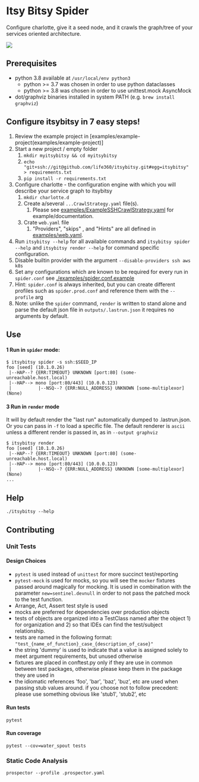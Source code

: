 # Itsy Bitsy Spider

Configure charlotte, give it a seed node, and it crawls the graph/tree of your services oriented architecture.

![](./assets/demo.gif)

## Prerequisites
* python 3.8 available at `/usr/local/env python3`
  * python >= 3.7 was chosen in order to use python dataclasses
  * python >= 3.8 was chosen in order to use unittest.mock AsyncMock
* dot/graphviz binaries installed in system PATH (e.g. `brew install graphviz`)

## Configure itsybitsy in 7 easy steps!
1. Review the example project in [examples/example-project(examples/example-project)]
1. Start a new project / empty folder
    1. `mkdir myitsybitsy && cd myitsybitsy`
    1. `echo "git+ssh://git@github.com/life360/itsybitsy.git#egg=itsybitsy" > requirements.txt`
    1. `pip install -r requirements.txt`
1. Configure charlotte - the configuration engine with which you will describe your service graph to itsybitsy
    1. `mkdir charlotte.d`
    1. Create a/several `...CrawlStrategy.yaml` file(s).
        1. Please see [examples/ExampleSSHCrawlStrategy.yaml](examples/ExampleSSHCrawlStrategy.yaml) for example/documentation.
    2. Crate `web.yaml` file  
        1. "Providers", "skips" , and "Hints" are all defined in [examples/web.yaml](examples/web.yaml). 
1. Run `itsybitsy --help` for all available commands and `itsybitsy spider --help` and `itsybitsy render --help` for command specific configuration.
1. Disable builtin provider with the argument `--disable-providers ssh aws k8s`
1. Set any configurations which are known to be required for every run in `spider.conf` see [./examples/spider.conf.example](./examples/spider.conf.example)
  1. Hint: `spider.conf` is always inherited, but you can create different profiles such as `spider.prod.conf` and reference them with the `--profile` arg
1. Note: unlike the `spider` command, `render` is written to stand alone and parse the default json file in `outputs/.lastrun.json` it requires no arguments by default.

## Use
#### 1 Run in `spider` mode:

```
$ itsybitsy spider -s ssh:$SEED_IP
foo [seed] (10.1.0.26)
 |--HAP--? {ERR:TIMEOUT} UNKNOWN [port:80] (some-unreachable.host.local)
 |--HAP--> mono [port:80/443] (10.0.0.123)
 |          |--NSQ--? {ERR:NULL_ADDRESS} UNKNOWN [some-multiplexor] (None)
```


#### 3 Run in `render` mode
It will by default render the "last run" automatically dumped to .lastrun.json.  Or you can pass in `-f` to load a specific file.  The default renderer is `ascii` unless a different render is passed in, as in `--output graphviz`

``` 
$ itsybitsy render
foo [seed] (10.1.0.26)
 |--HAP--? {ERR:TIMEOUT} UNKNOWN [port:80] (some-unreachable.host.local)
 |--HAP--> mono [port:80/443] (10.0.0.123)
 |          |--NSQ--? {ERR:NULL_ADDRESS} UNKNOWN [some-multiplexor] (None)
...
```

## Help
```
./itsybitsy --help
```


## Contributing

### Unit Tests
#### Design Choices
* `pytest` is used instead of `unittest` for more succinct test/reporting
* `pytest-mock` is used for mocks, so you will see the `mocker` fixtures passed around magically for mocking. It is used in combination with the parameter `new=sentinel.devnull` in order to not pass the patched mock to the test function. 
* Arrange, Act, Assert test style is used
* mocks are preferred for dependencies over production objects
* tests of objects are organized into a TestClass named after the object 1) for organization and 2) so that IDEs can find the test/subject relationship.
* tests are named in the following format: `"test_{name_of_function}_case_{description_of_case}"`
* the string 'dummy' is used to indicate that a value is assigned solely to meet argument requirements, but unused otherwise
* fixtures are placed in conftest.py only if they are use in common between test packages, otherwise please keep them in the package they are used in
* the idiomatic references 'foo', 'bar', 'baz', 'buz', etc are used when passing stub values around.  if you choose not to follow precedent:  please use something obvious like 'stub1', 'stub2', etc

#### Run tests
```
pytest
```

#### Run coverage
```
pytest --cov=water_spout tests
```

### Static Code Analysis
```
prospector --profile .prospector.yaml 
```
